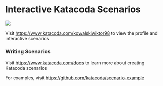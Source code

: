 # Interactive Katacoda Scenarios

[![](http://shields.katacoda.com/katacoda/kowalskiwiktor98/count.svg)](https://www.katacoda.com/kowalskiwiktor98 "Get your profile on Katacoda.com")

Visit https://www.katacoda.com/kowalskiwiktor98 to view the profile and interactive scenarios

### Writing Scenarios
Visit https://www.katacoda.com/docs to learn more about creating Katacoda scenarios

For examples, visit https://github.com/katacoda/scenario-example
